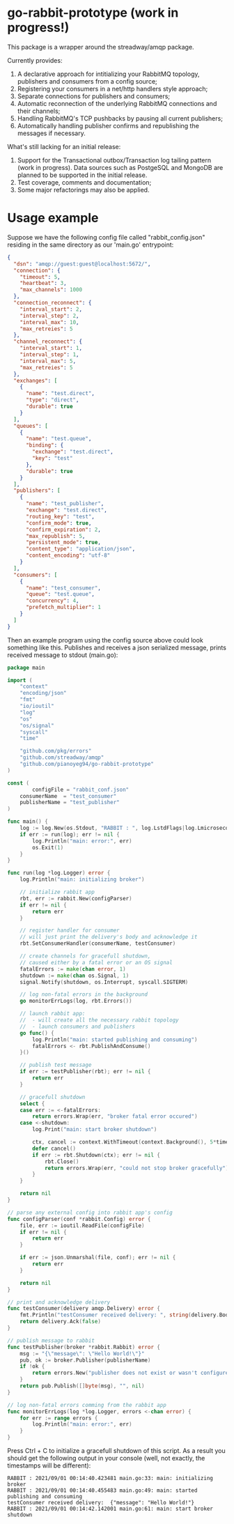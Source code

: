 # go-rabbit-prototype (work in progress!)

This package is a wrapper around the streadway/amqp package.

Currently provides:
  1) A declarative approach for intitializing your RabbitMQ topology, publishers and consumers from a config source;
  2) Registering your consumers in a net/http handlers style approach;
  3) Separate connections for publishers and consumers;
  4) Automatic reconnection of the underlying RabbitMQ connections and their channels;
  5) Handling RabbitMQ's TCP pushbacks by pausing all current publishers;
  6) Automatically handling publisher confirms and republishing the messages if necessary.

What's still lacking for an initial release:
  1) Support for the Transactional outbox/Transaction log tailing pattern (work in progress).
     Data sources such as PostgeSQL and MongoDB are planned to be supported in the initial release.
  2) Test coverage, comments and documentation;
  3) Some major refactorings may also be applied.


# Usage example

Suppose we have the following config file called "rabbit_config.json" residing in the same directory as our 'main.go' entrypoint:

```json
{
  "dsn": "amqp://guest:guest@localhost:5672/",
  "connection": {
    "timeout": 5,
    "heartbeat": 3,
    "max_channels": 1000
  },
  "connection_reconnect": {
    "interval_start": 2,
    "interval_step": 2,
    "interval_max": 10,
    "max_retreies": 5
  },
  "channel_reconnect": {
    "interval_start": 1,
    "interval_step": 1,
    "interval_max": 5,
    "max_retreies": 5
  },
  "exchanges": [
    {
      "name": "test.direct",
      "type": "direct",
      "durable": true
    }
  ],
  "queues": [
    {
      "name": "test.queue",
      "binding": {
        "exchange": "test.direct",
        "key": "test"
      },
      "durable": true
    }
  ],
  "publishers": [
    {
      "name": "test_publisher",
      "exchange": "test.direct",
      "routing_key": "test",
      "confirm_mode": true,
      "confirm_expiration": 2,
      "max_republish": 5,
      "persistent_mode": true,
      "content_type": "application/json",
      "content_encoding": "utf-8"
    }
  ],
  "consumers": [
    {
      "name": "test_consumer",
      "queue": "test.queue",
      "concurrency": 4,
      "prefetch_multiplier": 1
    }
  ]
}
```


Then an example program using the config source above could look something like this.
Publishes and receives a json serialized message, prints received message to stdout (main.go):

```go
package main

import (
	"context"
	"encoding/json"
	"fmt"
	"io/ioutil"
	"log"
	"os"
	"os/signal"
	"syscall"
	"time"

	"github.com/pkg/errors"
	"github.com/streadway/amqp"
	"github.com/pianoyeg94/go-rabbit-prototype"
)

const (
        configFile = "rabbit_conf.json"
	consumerName  = "test_consumer"
	publisherName = "test_publisher"
)

func main() {
	log := log.New(os.Stdout, "RABBIT : ", log.LstdFlags|log.Lmicroseconds|log.Lshortfile)
	if err := run(log); err != nil {
		log.Println("main: error:", err)
		os.Exit(1)
	}
}

func run(log *log.Logger) error {
	log.Println("main: initializing broker")

	// initialize rabbit app
	rbt, err := rabbit.New(configParser)
	if err != nil {
		return err
	}

	// register handler for consumer
	// will just print the delivery's body and acknowledge it
	rbt.SetConsumerHandler(consumerName, testConsumer)

	// create channels for gracefull shutdown,
	// caused either by a fatal error or an OS signal
	fatalErrors := make(chan error, 1)
	shutdown := make(chan os.Signal, 1)
	signal.Notify(shutdown, os.Interrupt, syscall.SIGTERM)

	// log non-fatal errors in the background
	go monitorErrLogs(log, rbt.Errors())

	// launch rabbit app:
	//  - will create all the necessary rabbit topology
	//  - launch consumers and publishers
	go func() {
		log.Println("main: started publishing and consuming")
		fatalErrors <- rbt.PublishAndConsume()
	}()

	// publish test message
	if err := testPublisher(rbt); err != nil {
		return err
	}

	// gracefull shutdown
	select {
	case err := <-fatalErrors:
		return errors.Wrap(err, "broker fatal error occured")
	case <-shutdown:
		log.Print("main: start broker shutdown")

		ctx, cancel := context.WithTimeout(context.Background(), 5*time.Second)
		defer cancel()
		if err := rbt.Shutdown(ctx); err != nil {
			rbt.Close()
			return errors.Wrap(err, "could not stop broker gracefully")
		}
	}

	return nil
}

// parse any external config into rabbit app's config
func configParser(conf *rabbit.Config) error {
	file, err := ioutil.ReadFile(configFile)
	if err != nil {
		return err
	}

	if err := json.Unmarshal(file, conf); err != nil {
		return err
	}

	return nil
}

// print and acknowledge delivery
func testConsumer(delivery amqp.Delivery) error {
	fmt.Println("testConsumer received delivery: ", string(delivery.Body))
	return delivery.Ack(false)
}

// publish message to rabbit
func testPublisher(broker *rabbit.Rabbit) error {
	msg := "{\"message\": \"Hello World!\"}"
	pub, ok := broker.Publisher(publisherName)
	if !ok {
		return errors.New("publisher does not exist or wasn't configured")
	}
	return pub.Publish([]byte(msg), "", nil)
}

// log non-fatal errors comming from the rabbit app
func monitorErrLogs(log *log.Logger, errors <-chan error) {
	for err := range errors {
		log.Println("main: error:", err)
	}
}
```

Press Ctrl + C to initialize a gracefull shutdown of this script.
As a result you should get the following output in your console (well, not exactly, the timestamps will be different):

```
RABBIT : 2021/09/01 00:14:40.423481 main.go:33: main: initializing broker
RABBIT : 2021/09/01 00:14:40.455483 main.go:49: main: started publishing and consuming
testConsumer received delivery:  {"message": "Hello World!"}
RABBIT : 2021/09/01 00:14:42.142001 main.go:61: main: start broker shutdown
```
